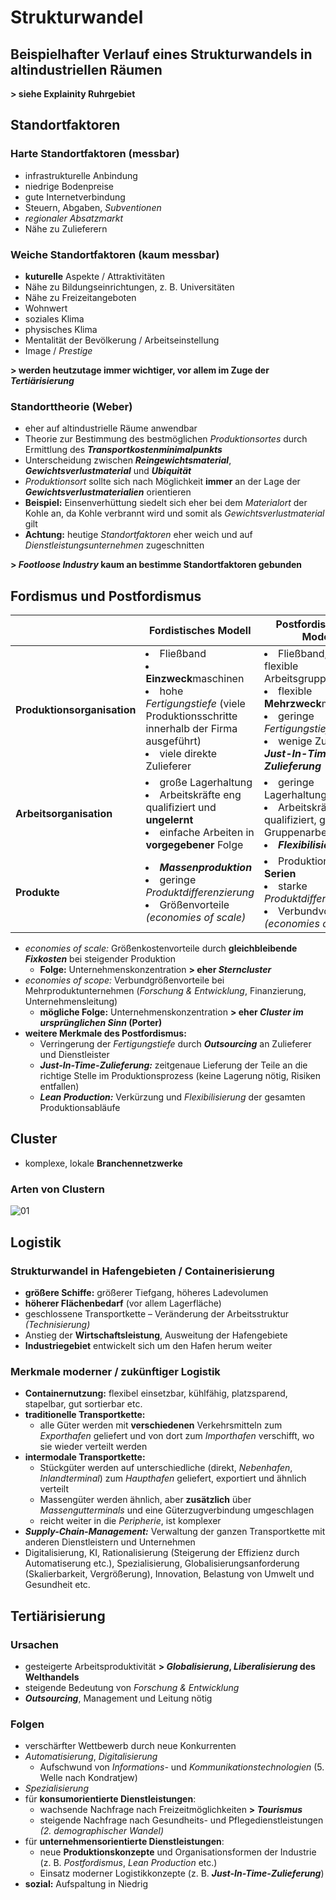 # Strukturwandel

## Beispielhafter Verlauf eines Strukturwandels in altindustriellen Räumen

**> siehe Explainity Ruhrgebiet**

## Standortfaktoren

### Harte Standortfaktoren (messbar)
- infrastrukturelle Anbindung
- niedrige Bodenpreise
- gute Internetverbindung
- Steuern, Abgaben, *Subventionen*
- *regionaler Absatzmarkt*
- Nähe zu Zulieferern

### Weiche Standortfaktoren (kaum messbar)
- **kuturelle** Aspekte / Attraktivitäten
- Nähe zu Bildungseinrichtungen, z. B. Universitäten
- Nähe zu Freizeitangeboten
- Wohnwert
- soziales Klima
- physisches Klima
- Mentalität der Bevölkerung / Arbeitseinstellung
- Image / *Prestige*

**> werden heutzutage immer wichtiger, vor allem im Zuge der *Tertiärisierung***

### Standorttheorie (Weber)
- eher auf altindustrielle Räume anwendbar
- Theorie zur Bestimmung des bestmöglichen *Produktionsortes* durch Ermittlung des ***Transportkostenminimalpunkts***
- Unterscheidung zwischen ***Reingewichtsmaterial***, ***Gewichtsverlustmaterial*** und ***Ubiquität***
- *Produktionsort* sollte sich nach Möglichkeit **immer** an der Lage der ***Gewichtsverlustmaterialien*** orientieren
- **Beispiel:** Einsenverhüttung siedelt sich eher bei dem *Materialort* der Kohle an, da Kohle verbrannt wird und somit als *Gewichtsverlustmaterial* gilt
- **Achtung:** heutige *Standortfaktoren* eher weich und auf *Dienstleistungsunternehmen* zugeschnitten

**> *Footloose Industry* kaum an bestimme Standortfaktoren gebunden**

## Fordismus und Postfordismus

| &nbsp; | Fordistisches Modell | Postfordistisches Modell |
| --- | --- | --- |
| **Produktionsorganisation** | <li>Fließband</li><li>**Einzweck**maschinen</li><li>hohe *Fertigungstiefe* (viele Produktionsschritte innerhalb der Firma ausgeführt)</li><li>viele direkte Zulieferer</li> | <li>Fließband, aber flexible Arbeitsgruppen</li><li>flexible **Mehrzweck**maschinen</li><li>geringe *Fertigungstiefe*</li><li>wenige Zulieferer, ***Just-In-Time-Zulieferung***</li> |
| **Arbeitsorganisation** | <li>große Lagerhaltung</li><li>Arbeitskräfte eng qualifiziert und **ungelernt**</li><li>einfache Arbeiten in **vorgegebener** Folge</li> | <li>geringe Lagerhaltung</li><li>Arbeitskräfte höher qualifiziert, ggf. Gruppenarbeit</li><li>***Flexibilisierung***</li> |
| **Produkte** | <li>***Massenproduktion***</li><li>geringe *Produktdifferenzierung*</li><li>Größenvorteile *(economies of scale)*</li> | <li>Produktion **kleiner Serien**</li><li>starke *Produktdifferenzierung*</li><li>Verbundvorteile *(economies of scope)*</li> |

- *economies of scale:* Größenkostenvorteile durch **gleichbleibende *Fixkosten*** bei steigender Produktion
	- **Folge:** Unternehmenskonzentration **> eher *Sterncluster***
- *economies of scope:* Verbundgrößenvorteile bei Mehrproduktunternehmen (*Forschung & Entwicklung*, Finanzierung, Unternehmensleitung)
	- **mögliche Folge:** Unternehmenskonzentration **> eher *Cluster im ursprünglichen Sinn* (Porter)**
- **weitere Merkmale des Postfordismus:**
	- Verringerung der *Fertigungstiefe* durch ***Outsourcing*** an Zulieferer und Dienstleister
	- ***Just-In-Time-Zulieferung:*** zeitgenaue Lieferung der Teile an die richtige Stelle im Produktionsprozess (keine Lagerung nötig, Risiken entfallen)
	- ***Lean Production:*** Verkürzung und *Flexibilisierung* der gesamten Produktionsabläufe

## Cluster

- komplexe, lokale **Branchennetzwerke**

### Arten von Clustern
![01](https://i.imgur.com/mGEVdRy.png)


## Logistik

### Strukturwandel in Hafengebieten / Containerisierung
 - **größere Schiffe:** größerer Tiefgang, höheres Ladevolumen
 - **höherer Flächenbedarf** (vor allem Lagerfläche)
 - geschlossene Transportkette – Veränderung der Arbeitsstruktur *(Technisierung)*
 - Anstieg der **Wirtschaftsleistung**, Ausweitung der Hafengebiete
- **Industriegebiet** entwickelt sich um den Hafen herum weiter

### Merkmale moderner / zukünftiger Logistik
- **Containernutzung:** flexibel einsetzbar, kühlfähig, platzsparend, stapelbar, gut sortierbar etc.
- **traditionelle Transportkette:**
	- alle Güter werden mit **verschiedenen** Verkehrsmitteln zum *Exporthafen* geliefert und von dort zum *Importhafen* verschifft, wo sie wieder verteilt werden
- **intermodale Transportkette:**
	- Stückgüter werden auf unterschiedliche (direkt, *Nebenhafen*, *Inlandterminal*) zum *Haupthafen* geliefert, exportiert und ähnlich verteilt
	- Massengüter werden ähnlich, aber **zusätzlich** über *Massengutterminals* und eine Güterzugverbindung umgeschlagen
	- reicht weiter in die *Peripherie*, ist komplexer
- ***Supply-Chain-Management:*** Verwaltung der ganzen Transportkette mit anderen Dienstleistern und Unternehmen
- Digitalisierung, KI, Rationalisierung (Steigerung der Effizienz durch Automatiserung etc.), Spezialisierung, Globalisierungsanforderung (Skalierbarkeit, Vergrößerung), Innovation, Belastung von Umwelt und Gesundheit etc.

## Tertiärisierung

### Ursachen
- gesteigerte Arbeitsproduktivität **> *Globalisierung*, *Liberalisierung* des Welthandels**
- steigende Bedeutung von *Forschung & Entwicklung*
- ***Outsourcing***, Management und Leitung nötig

### Folgen
- verschärfter Wettbewerb durch neue Konkurrenten
- *Automatisierung*, *Digitalisierung*
	- Aufschwund von *Informations-* und *Kommunikationstechnologien* (5. Welle nach Kondratjew)
- *Spezialisierung*
- für **konsumorientierte Dienstleistungen**:
	- wachsende Nachfrage nach Freizeitmöglichkeiten **> *Tourismus***
	- steigende Nachfrage nach Gesundheits- und Pflegedienstleistungen *(2. demographischer Wandel)*
- für **unternehmensorientierte Dienstleistungen**:
	- neue **Produktionskonzepte** und Organisationsformen der Industrie (z. B. *Postfordismus*, *Lean Production* etc.)
	- Einsatz moderner Logistikkonzepte (z. B. ***Just-In-Time-Zulieferung***)
- **sozial:** Aufspaltung in Niedrig
<!--stackedit_data:
eyJoaXN0b3J5IjpbLTI2Mjc4NTIyMSw5NjMwMTg5NzksNTE0Nj
UxODEsLTE5Mjc1ODEyMTksLTE3NDM2NTYwMDAsMTIzNjEwNDMx
MCwtMTQ4MDQ2OTkzMCwyNzA3NTg2NzIsNjI1ODM0MTQzLC0yMT
Q2MTcyNDkwLC0zNTEzMzk1NTUsLTExNjk0MjI3MTYsLTE2OTMx
NTA1OTQsLTE4NjMzMTUxNSwxNTk5NTAwMDEsLTE2OTQ2Njk0OD
ddfQ==
-->